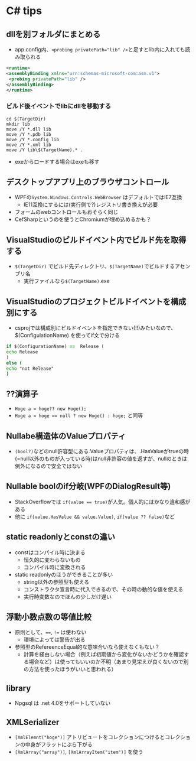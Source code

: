 # C# tips

## dllを別フォルダにまとめる

* app.config内、`<probing privatePath="lib" />`と足すとlib内に入れても読み取られる

```xml
<runtime>
<assemblyBinding xmlns="urn:schemas-microsoft-com:asm.v1">
 <probing privatePath="lib" />
</assemblyBinding>
</runtime>
```

### ビルド後イベントでlibにdllを移動する

```batch
cd $(TargetDir)
mkdir lib
move /Y *.dll lib
move /Y *.pdb lib
move /Y *.config lib
move /Y *.xml lib
move /Y lib\$(TargetName).* .
```

* exeからロードする場合はexeも移す

## デスクトップアプリ上のブラウザコントロール

* WPFの`System.Windows.Controls.WebBrowser` はデフォルトではIE7互換
  * IE11互換にするには(実行側で?)レジストリ書き換えが必要
* フォームのwebコントロールもおそらく同じ
* CefSharpというのを使うとChromiumが埋め込めるかも？

## VisualStudioのビルドイベント内でビルド先を取得する

* `$(TargetDir)` でビルド先ディレクトリ、`$(TargetName)`でビルドするアセンブリ名
  * 実行ファイルなら`$(TargetName)`.exe

## VisualStudioのプロジェクトビルドイベントを構成別にする

* csprojでは構成別にビルドイベントを指定できない(!!)みたいなので、 $(ConfigulationName) を使ってif文で分ける

```bat
if $(ConfigurationName) ==  Release (
echo Release
)
else (
echo "not Release"
)
```

## ??演算子

* `Hoge a = hoge?? new Hoge();`
* `Hoge a = hoge == null ? new Hoge() : hoge;` と同等

## Nullabe構造体のValueプロパティ

* `(bool?)`などのnull許容型にある.Valueプロパティは、.HasValueがtrueの時 (=null以外のものが入っている時)はnull非許容の値を返すが、nullのときは例外になるので安全ではない

## Nullable boolのif分岐(WPFのDialogResult等)

* StackOverflowでは `if(value == true)`が人気。個人的にはかなり違和感がある
* 他に `if(value.HasValue && value.Value)`, `if(value ?? false)`など

## static readonlyとconstの違い

* constはコンパイル時に決まる
  * 恒久的に変わらないもの
  * コンパイル時に変換される
* static readonlyのほうができることが多い
  * string以外の参照型も使える
  * コンストラクタ宣言時に代入できるので、その時の動的な値を使える
  * 実行時変数なのでほんの少しだけ遅い

## 浮動小数点数の等値比較

* 原則として、`==`, `!=` は使わない
  * 環境によっては警告が出る
* 参照型のRefereenceEqual的な意味合いなら使えなくもない？
  * 計算を経由しない場合（例えば初期値から変化がないかどうかを確認する場合など）は使ってもいいのか不明（あまり見栄えが良くないので別の方法を使ったほうがいいと思われる）

## library

* Npgsql は .net 4.0をサポートしていない

## XMLSerializer

* `[XmlElemnt("hoge")]` アトリビュートをコレクションにつけるとコレクションの中身がフラットにぶら下がる
* `[XmlArray("array")]`, `[XmlArrayItem("item")]` を使う
